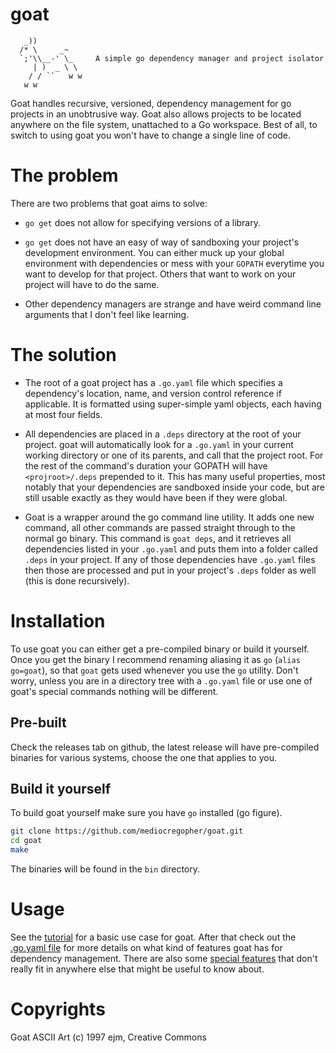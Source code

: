 # goat

       _))
      /* \     _~
      `;'\\__-' \_     A simple go dependency manager and project isolator
         | )  _ \ \
        / / ``   w w
       w w

Goat handles recursive, versioned, dependency management for go projects in an
unobtrusive way. Goat also allows projects to be located anywhere on the file
system, unattached to a Go workspace. Best of all, to switch to using goat you
won't have to change a single line of code.

# The problem

There are two problems that goat aims to solve:

* `go get` does not allow for specifying versions of a library.

* `go get` does not have an easy of way of sandboxing your project's development
  environment. You can either muck up your global environment with dependencies
  or mess with your `GOPATH` everytime you want to develop for that project.
  Others that want to work on your project will have to do the same.

* Other dependency managers are strange and have weird command line arguments
  that I don't feel like learning.

# The solution

* The root of a goat project has a `.go.yaml` file which specifies a
  dependency's location, name, and version control reference if applicable. It
  is formatted using super-simple yaml objects, each having at most four fields.

* All dependencies are placed in a `.deps` directory at the root of your
  project.  goat will automatically look for a `.go.yaml` in your current
  working directory or one of its parents, and call that the project root. For
  the rest of the command's duration your GOPATH will have `<projroot>/.deps`
  prepended to it. This has many useful properties, most notably that your
  dependencies are sandboxed inside your code, but are still usable exactly as
  they would have been if they were global.

* Goat is a wrapper around the go command line utility. It adds one new command,
  all other commands are passed straight through to the normal go binary. This
  command is `goat deps`, and it retrieves all dependencies listed in your
  `.go.yaml` and puts them into a folder called `.deps` in your project. If any
  of those dependencies have `.go.yaml` files then those are processed and put
  in your project's `.deps` folder as well (this is done recursively).

# Installation

To use goat you can either get a pre-compiled binary or build it yourself. Once
you get the binary I recommend renaming aliasing it as `go` (`alias go=goat`),
so that `goat` gets used whenever you use the `go` utility. Don't worry, unless
you are in a directory tree with a `.go.yaml` file or use one of goat's special
commands nothing will be different.

## Pre-built

Check the releases tab on github, the latest release will have pre-compiled
binaries for various systems, choose the one that applies to you.

## Build it yourself

To build goat yourself make sure you have `go` installed (go figure).

```bash
git clone https://github.com/mediocregopher/goat.git
cd goat
make
```

The binaries will be found in the `bin` directory.

# Usage

See the [tutorial][tutorial] for a basic use case for goat. After that check out
the [.go.yaml file][projfile] for more details on what kind of features goat has
for dependency management. There are also some [special features][special] that
don't really fit in anywhere else that might be useful to know about.

# Copyrights

Goat ASCII Art (c) 1997 ejm, Creative Commons

[tutorial]: /docs/tut.md
[projfile]: /docs/projfile.md
[special]: /docs/special.md
